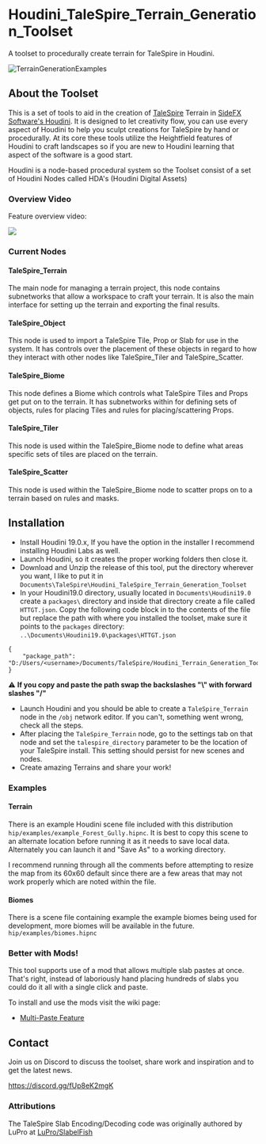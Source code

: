 # Houdini_TaleSpire_Terrain_Generation_Toolset
A toolset to procedurally create terrain for TaleSpire in Houdini.

![TerrainGenerationExamples](https://user-images.githubusercontent.com/100365731/200086786-b029760e-56f0-46f3-9caf-729247d36fbe.png)

## About the Toolset
This is a set of tools to aid in the creation of [TaleSpire](https://talespire.com/) Terrain 
in [SideFX Software's Houdini](https://www.sidefx.com/products/houdini/).
It is designed to let creativity flow, you can use every aspect of Houdini to help you sculpt creations for 
TaleSpire by hand or procedurally. 
At its core these tools utilize the Heightfield features of Houdini to craft landscapes so if you are 
new to Houdini learning that aspect of the software is a good start.

Houdini is a node-based procedural system so the Toolset consist of a set of Houdini Nodes called
HDA's (Houdini Digital Assets)

### Overview Video
Feature overview video:

[<img src="https://user-images.githubusercontent.com/100365731/200082578-f8a54857-8b44-46fa-9ebf-432656713204.png">](https://www.youtube.com/watch?v=193IomvemaA)

### Current Nodes
#### TaleSpire_Terrain
The main node for managing a terrain project, this node contains subnetworks that allow a workspace to 
craft your terrain. It is also the main interface for setting up the terrain and exporting the final results.
#### TaleSpire_Object
This node is used to import a TaleSpire Tile, Prop or Slab for use in the system. It has controls over the 
placement of these objects in regard to how they interact with other nodes like TaleSpire_Tiler and TaleSpire_Scatter.
#### TaleSpire_Biome
This node defines a Biome which controls what TaleSpire Tiles and Props get put on to the terrain. It has 
subnetworks within for defining sets of objects, rules for placing Tiles and rules for placing/scattering Props.
#### TaleSpire_Tiler
This node is used within the TaleSpire_Biome node to define what areas specific sets of tiles are placed on the terrain.
#### TaleSpire_Scatter
This node is used within the TaleSpire_Biome node to scatter props on to a terrain based on rules and masks.

## Installation
- Install Houdini 19.0.x, If you have the option in the installer I recommend installing Houdini Labs as well.
- Launch Houdini, so it creates the proper working folders then close it.
- Download and Unzip the release of this tool, put the directory wherever you want, I like to put it in
`Documents\TaleSpire\Houdini_TaleSpire_Terrain_Generation_Toolset`
- In your Houdini19.0 directory, usually located in `Documents\Houdini19.0` create a `packages\` directory and
inside that directory create a file called `HTTGT.json`. Copy the following code block in to the contents of the file
but replace the path with where you installed the toolset, make sure it points to the `packages` directory:
`..\Documents\Houdini19.0\packages\HTTGT.json`
```
{
    "package_path": "D:/Users/<username>/Documents/TaleSpire/Houdini_Terrain_Generation_Toolset/packages"
}
```
:warning: **If you copy and paste the path swap the backslashes "\\" with forward slashes "/"**
- Launch Houdini and you should be able to create a `TaleSpire_Terrain` node in the `/obj` network editor.
If you can't, something went wrong, check all the steps.
- After placing the `TaleSpire_Terrain` node, go to the settings tab on that node and set the `talespire_directory`
parameter to be the location of your TaleSpire install. This setting should persist for new scenes and nodes.
- Create amazing Terrains and share your work!

### Examples
#### Terrain
There is an example Houdini scene file included with this distribution `hip/examples/example_Forest_Gully.hipnc`.
It is best to copy this scene to an alternate location before running it as it needs to save local data. Alternately you 
can launch it and "Save As" to a working directory.

I recommend running through all the comments before attempting to resize the map from its 60x60 default since there are a 
few areas that may not work properly which are noted within the file.

#### Biomes
There is a scene file containing example the example biomes being used for development, more biomes will be available in
the future. `hip/examples/biomes.hipnc`

### Better with Mods!
This tool supports use of a mod that allows multiple slab pastes at once. That's right, instead of laboriously hand 
placing hundreds of slabs you could do it all with a single click and paste.

To install and use the mods visit the wiki page:
* [Multi-Paste Feature](https://github.com/Baldrax/Houdini_TaleSpire_Terrain_Generation_Toolset/wiki/Multi-Paste-Feature)

## Contact
Join us on Discord to discuss the toolset, share work and inspiration and to get the latest news.

https://discord.gg/fUp8eK2mgK

### Attributions
The TaleSpire Slab Encoding/Decoding code was originally authored by LuPro 
at [LuPro/SlabelFish](https://github.com/LuPro/SlabelFish)
